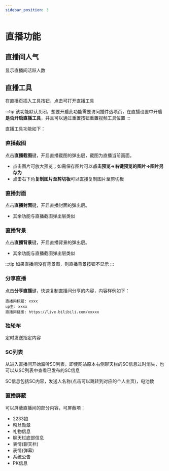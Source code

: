 ```yaml
---
sidebar_position: 3
---
```


# 直播功能

## 直播间人气

显示直播间活跃人数

## 直播工具

在直播页插入工具按钮，点击可打开直播工具

:::tip
该功能默认关闭，想要开启此功能需要访问插件选项页，在直播设置中开启**是否开启直播工具**，并且可以通过重置按钮重置视频工具位置
:::


直播工具功能如下：

### 直播截图

点击**直播截图**键，开启直播截图的弹出层，截图为直播当前画面。

- 点击图片可放大预览；如需保存图片可以**点击预览->右键预览的图片->图片另存为**
- 点击右下角**复制图片至剪切板**可以直接复制图片至剪切板

### 直播封面

点击**直播封面**键，开启直播封面的弹出层。

- 其余功能与直播截图弹出层类似

### 直播背景

点击**直播背景**键，开启直播背景的弹出层。

- 其余功能与直播截图弹出层类似

:::tip
如果直播间没有背景图，则直播背景按钮不显示
:::

### 分享直播

点击**分享直播**键，快速复制直播间分享的内容，内容样例如下：

```
直播间标题: xxxx
up主: xxxx
直播间链接: https://live.bilibili.com/xxxxx
```

### 独轮车

定时发送指定内容

### SC列表

从进入直播间开始监听SC列表，即使网站原本右侧聊天栏的SC信息过时消失，也可以从SC列表中查看已发布的SC信息

SC信息包括SC内容，发送人名称(点击可以跳转到对应的个人主页)，电池数

### 直播屏蔽

可以屏蔽直播间的部分内容，可屏蔽项：

- 2233娘
- 粉丝勋章
- 礼物信息
- 聊天栏底部信息
- 表情(聊天栏)
- 表情(弹幕)
- 系统公告
- PK信息

